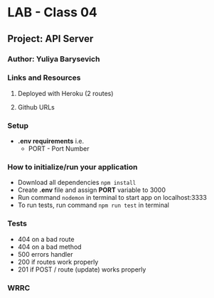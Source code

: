 # LAB - Class 04  


## Project: API Server 

### Author: Yuliya Barysevich

### Links and Resources

1. Deployed with Heroku (2 routes)



2. Github URLs
  


### Setup

- **.env requirements** 
i.e.
  - PORT - Port Number

### How to initialize/run your application

- Download all dependencies `npm install`
- Create **.env** file and assign **PORT** variable to 3000
- Run command `nodemon` in terminal to start app on localhost:3333
- To run tests, run command `npm run test` in terminal

### Tests

- 404 on a bad route
- 404 on a bad method
- 500 errors handler
- 200 if routes work properly
- 201 if POST / route (update) works properly

### WRRC

